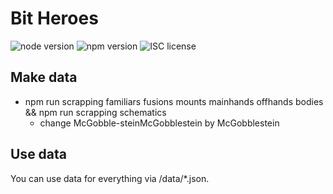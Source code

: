 # Bit Heroes

![node version](https://img.shields.io/badge/node-&#10878;10-green.svg)
![npm version](https://img.shields.io/badge/npm-&#10878;3.8.6-green.svg)
![ISC license](https://img.shields.io/badge/licence-MIT-blue.svg)

## Make data

* npm run scrapping familiars fusions mounts mainhands offhands bodies && npm run scrapping schematics
  * change McGobble-steinMcGobblestein by McGobblestein

## Use data

You can use data for everything via /data/*.json.
